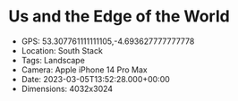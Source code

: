 # Us and the Edge of the World

- GPS: 53.307761111111105,-4.693627777777778
- Location: South Stack
- Tags: Landscape
- Camera: Apple iPhone 14 Pro Max
- Date: 2023-03-05T13:52:28.000+00:00
- Dimensions: 4032x3024
